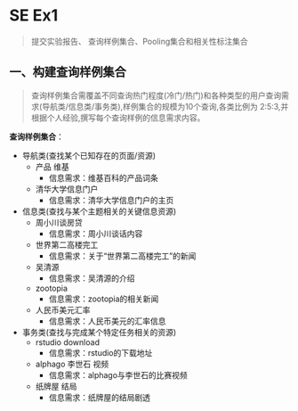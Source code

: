 # SE Ex1
>提交实验报告、 查询样例集合、Pooling集合和相关性标注集合

## 一、构建查询样例集合
>查询样例集合需覆盖不同查询热门程度(冷门/热门)和各种类型的用户查询需求(导航类/信息类/事务类),样例集合的规模为10个查询,各类比例为 2:5:3,并根据个人经验,撰写每个查询样例的信息需求内容。

**查询样例集合**：

- 导航类(查找某个已知存在的页面/资源) 
    - 产品 维基
        - 信息需求：维基百科的产品词条
    - 清华大学信息门户
        - 信息需求：清华大学信息门户的主页
- 信息类(查找与某个主题相关的关键信息资源)
    - 周小川谈房贷
        - 信息需求：周小川谈话内容
    - 世界第二高楼完工
        - 信息需求：关于“世界第二高楼完工”的新闻
    - 吴清源
        - 信息需求：吴清源的介绍
    - zootopia
        - 信息需求：zootopia的相关新闻
    - 人民币美元汇率
        - 信息需求：人民币美元的汇率信息
- 事务类(查找与完成某个特定任务相关的资源)
    - rstudio download
        - 信息需求：rstudio的下载地址
    - alphago 李世石 视频
        - 信息需求：alphago与李世石的比赛视频
    - 纸牌屋 结局
        - 信息需求：纸牌屋的结局剧透
